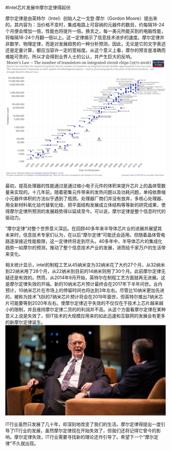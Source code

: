 #Intel芯片发展中摩尔定律得起伏

 摩尔定律是由英特尔（Intel）创始人之一戈登·摩尔（Gordon Moore）提出来的。其内容为：当价格不变时，集成电路上可容纳的元器件的数目，约每隔18-24个月便会增加一倍，性能也将提升一倍。换言之，每一美元所能买到的电脑性能，将每隔18-24个月翻一倍以上。这一定律揭示了信息技术进步的速度。摩尔定律并非数学、物理定律，而是对发展趋势的一种分析预测，因此，无论是它的文字表述还是定量计算，都应当容许一定的宽裕度。从这个意义上看，摩尔的预言是准确而难能可贵的，所以才会得到业界人士的公认，并产生巨大的反响。![Moore's_Law_Transistor_Count_1971-2016.png](https://github.com/bolonghuang/18342027/blob/gh-pages/images/Moore's_Law_Transistor_Count_1971-2016.png?raw=true)


最初，提高处理器的性能通过是通过缩小电子元件的体积来提升芯片上的晶体管数量来实现的。十几年前，随着密集元件带来的发热问题以及功耗问题，单纯依靠缩小元器件体积的方法似乎遇到了瓶颈。处理器厂商们并没有放弃，多核心处理器、用全新材料氧化铪代替氧化硅、把平面结构发展成立体结构等等新的研究成果，使得摩尔定律所预测的发展趋势得以延续至今。可以说，摩尔定律是整个信息时代的驱动力。


“摩尔定律”对整个世界意义深远。在回顾40多年来半导体芯片业的进展并展望其未来时，信息技术专家们认为，在以后“摩尔定律”可能还会适用。但随着晶体管电路逐渐接近性能极限，这一定律终将走到尽头。40多年中，半导体芯片的集成化趋势一如摩尔的预测，推动了整个信息技术产业的发展，进而给千家万户的生活带来变化。


相关统计显示，intel的制程工艺从45纳米变为32纳米花了大约27个月，从32纳米到22纳米用了28个月，从22纳米到目前的14纳米则用了30个月。此前摩尔定律无疑还是有效的。然而，从2014年9月开始，英特尔在制程工艺方面就再无进展。这是摩尔定律失效的开端。新的10纳米芯片预计最终会在2017年下半年问世。业内预计，10纳米芯片在市场上的停留时间也将达到3年左右。尽管比10纳米更加先进的，被称为技术飞跃的7纳米芯片预计将会在2019年面世，但英特尔推出7纳米芯片可能要等到2020年左右。使摩尔定律近乎失效的不仅仅在于技术上芯片越来越小的限制，并且维持摩尔定律二货的的利润并不高。从这个方面看摩尔定律在某种意义上说是失效了，但IT技术的大规模应用来的如此迅速和互联网的发展会有更多的新摩尔定律诞生。![20171114175244127[1].jpg](https://github.com/bolonghuang/18342027/blob/gh-pages/images/20171114175244127%5B1%5D.jpg?raw=true)

IT行业虽然只发展了几十年，却深刻地改变了我们的生活。摩尔定律得提出一度引导了IT行业的发展，虽然摩尔定律现在开始失效了，但我们还将记得它曾今的影响。摩尔定律失效，IT行业需要寻找新的理论还作引导了。希望下一个“摩尔定律”不久就出现。




